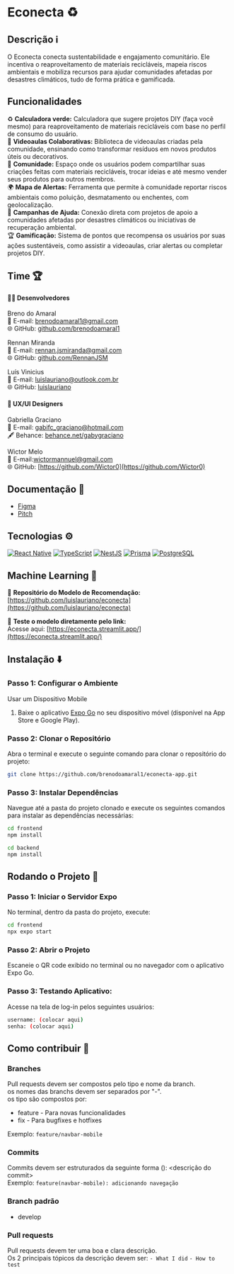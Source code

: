 # Econecta ♻️

## Descrição ℹ️

O Econecta conecta sustentabilidade e engajamento comunitário. Ele incentiva o reaproveitamento de materiais recicláveis, mapeia riscos ambientais e mobiliza recursos para ajudar comunidades afetadas por desastres climáticos, tudo de forma prática e gamificada.

## Funcionalidades
♻️ **Calculadora verde:** Calculadora que sugere projetos DIY (faça você mesmo) para reaproveitamento de materiais recicláveis com base no perfil de consumo do usuário.<br/>
🎥 **Videoaulas Colaborativas:** Biblioteca de videoaulas criadas pela comunidade, ensinando como transformar resíduos em novos produtos úteis ou decorativos.<br/>
👥 **Comunidade:** Espaço onde os usuários podem compartilhar suas criações feitas com materiais recicláveis, trocar ideias e até mesmo vender seus produtos para outros membros.<br/>
🌍 **Mapa de Alertas:** Ferramenta que permite à comunidade reportar riscos ambientais como poluição, desmatamento ou enchentes, com geolocalização.<br/>
🤝 **Campanhas de Ajuda:** Conexão direta com projetos de apoio a comunidades afetadas por desastres climáticos ou iniciativas de recuperação ambiental.<br/>
🏆 **Gamificação:** Sistema de pontos que recompensa os usuários por suas ações sustentáveis, como assistir a videoaulas, criar alertas ou completar projetos DIY.<br/>

## Time 🏆

#### 👨‍💻 Desenvolvedores

Breno do Amaral<br/>
📧 E-mail: brenodoamaral1@gmail.com<br/>
🌐 GitHub: [github.com/brenodoamaral1](https://github.com/brenodoamaral1)

Rennan Miranda<br/>
📧 E-mail: rennan.jsmiranda@gmail.com<br/>
🌐 GitHub: [github.com/RennanJSM](github.com/RennanJSM)

Luís Vinicius<br/>
📧 E-mail: luislauriano@outlook.com.br<br/>
🌐 GitHub: [luislauriano](https://github.com/luislauriano)

#### 🎨 UX/UI Designers

Gabriella Graciano<br/>
📧 E-mail: gabifc_graciano@hotmail.com<br/>
🖋️ Behance: [behance.net/gabygraciano](behance.net/gabygraciano)

Wictor Melo<br/>
📧 E-mail:wictormannuel@gmail.com<br/>
🌐 GitHub: [https://github.com/Wictor0](https://github.com/Wictor0)

## Documentação 📄

- [Figma](https://www.figma.com/design/R5roFWDYS7eckhwhQLq7BZ/CPGO----2024?node-id=0-1&t=HSTexBNj7xcWEtNK-1)
- [Pitch](https://docs.google.com/presentation/d/1k3kP-stm1hxblYhjDdTU0n7XVWW3J_IOm7a7ViTspCE/edit?usp=sharing)

## Tecnologias ⚙️
[![React Native](https://img.shields.io/badge/React%20Native-20232A?style=for-the-badge&logo=react&logoColor=61DAFB)](https://reactnative.dev/)
[![TypeScript](https://img.shields.io/badge/TypeScript-007ACC?style=for-the-badge&logo=typescript&logoColor=white)](https://www.typescriptlang.org/)
[![NestJS](https://img.shields.io/badge/NestJS-E0234E?style=for-the-badge&logo=nestjs&logoColor=white)](https://nestjs.com/)
[![Prisma](https://img.shields.io/badge/Prisma-2D3748?style=for-the-badge&logo=prisma&logoColor=white)](https://www.prisma.io/)
[![PostgreSQL](https://img.shields.io/badge/PostgreSQL-336791?style=for-the-badge&logo=postgresql&logoColor=white)](https://www.postgresql.org/)


## Machine Learning 🧠
🔗 **Repositório do Modelo de Recomendação:**  
[https://github.com/luislauriano/econecta](https://github.com/luislauriano/econecta)

🚀 **Teste o modelo diretamente pelo link:**  
Acesse aqui: [https://econecta.streamlit.app/](https://econecta.streamlit.app/)

## Instalação ⬇️

### Passo 1: Configurar o Ambiente
Usar um Dispositivo Mobile

1. Baixe o aplicativo [Expo Go](https://expo.dev/client) no seu dispositivo móvel (disponível na App Store e Google Play).

### Passo 2: Clonar o Repositório

Abra o terminal e execute o seguinte comando para clonar o repositório do projeto:
```bash
git clone https://github.com/brenodoamaral1/econecta-app.git
```

### Passo 3: Instalar Dependências

Navegue até a pasta do projeto clonado e execute os seguintes comandos para instalar as dependências necessárias:
```bash
cd frontend
npm install

cd backend
npm install
```

## Rodando o Projeto 🏃

### Passo 1: Iniciar o Servidor Expo
No terminal, dentro da pasta do projeto, execute:
```bash
cd frontend
npx expo start
```

### Passo 2: Abrir o Projeto
Escaneie o QR code exibido no terminal ou no navegador com o aplicativo Expo Go.

### Passo 3: Testando Aplicativo:
Acesse na tela de log-in pelos seguintes usuários:

```bash
username: (colocar aqui)
senha: (colocar aqui)
```

## Como contribuir 🤝
### Branches
Pull requests devem ser compostos pelo tipo e nome da branch.\
os nomes das branchs devem ser separados por "-".\
os tipo são compostos por:
- feature - Para novas funcionalidades
- fix - Para bugfixes e hotfixes

Exemplo: 
`feature/navbar-mobile`

### Commits
Commits devem ser estruturados da seguinte forma <tipo>(<nome-da-branch>): <descrição do commit>\
Exemplo: 
`feature(navbar-mobile): adicionando navegação`

### Branch padrão
- develop

### Pull requests
Pull requests devem ter uma boa e clara descrição.\
Os 2 principais tópicos da descrição devem ser:
`- What I did`
`- How to test`
